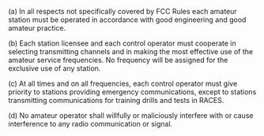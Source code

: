 (a) In all respects not specifically covered by FCC Rules each amateur station must be operated in accordance with good engineering and good amateur practice.

(b) Each station licensee and each control operator must cooperate in selecting transmitting channels and in making the most effective use of the amateur service frequencies. No frequency will be assigned for the exclusive use of any station.

(c) At all times and on all frequencies, each control operator must give priority to stations providing emergency communications, except to stations transmitting communications for training drills and tests in RACES.

(d) No amateur operator shall willfully or maliciously interfere with or cause interference to any radio communication or signal.

